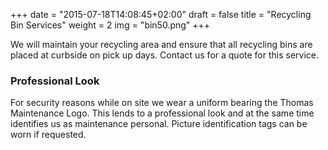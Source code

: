 +++
date = "2015-07-18T14:08:45+02:00"
draft = false
title = "Recycling Bin Services"
weight = 2
img = "bin50.png"
+++

We will maintain your recycling area and ensure that all recycling bins are placed at curbside on pick up days. Contact us for a quote for this service.


### Professional Look
For security reasons while on site we wear a uniform bearing the Thomas Maintenance Logo. This lends to a professional look and at the same time identifies us as maintenance personal. Picture identification tags can be worn if requested.

